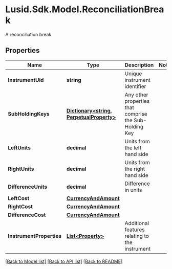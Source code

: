 # Lusid.Sdk.Model.ReconciliationBreak
A reconciliation break
## Properties

Name | Type | Description | Notes
------------ | ------------- | ------------- | -------------
**InstrumentUid** | **string** | Unique instrument identifier | 
**SubHoldingKeys** | [**Dictionary&lt;string, PerpetualProperty&gt;**](PerpetualProperty.md) | Any other properties that comprise the Sub-Holding Key | 
**LeftUnits** | **decimal** | Units from the left hand side | 
**RightUnits** | **decimal** | Units from the right hand side | 
**DifferenceUnits** | **decimal** | Difference in units | 
**LeftCost** | [**CurrencyAndAmount**](CurrencyAndAmount.md) |  | 
**RightCost** | [**CurrencyAndAmount**](CurrencyAndAmount.md) |  | 
**DifferenceCost** | [**CurrencyAndAmount**](CurrencyAndAmount.md) |  | 
**InstrumentProperties** | [**List&lt;Property&gt;**](Property.md) | Additional features relating to the instrument | 

[[Back to Model list]](../README.md#documentation-for-models) [[Back to API list]](../README.md#documentation-for-api-endpoints) [[Back to README]](../README.md)

